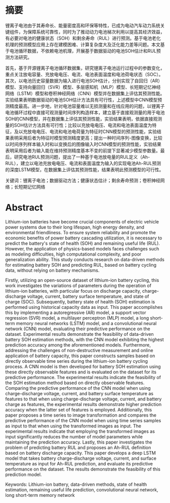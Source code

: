 # 摘要

锂离子电池由于其寿命长、能量密度高和环保等特性，已成为电动汽车动力系统关键组件，为保障系统可靠性，同时为了推动动力电池梯次利用以提高其经济效益，有必要对电池的健康状态（SOH）和剩余寿命（RUL）进行预测。基于电池老化机理的预测模型应用上存在建模困难、计算复杂度大及泛化能力差等问题。本文基于电池循环数据，不依赖电池机理，开展基于数据驱动的电池SOH估计和RUL预测方法研究。

首先，基于开源锂离子电池循环数据集，研究锂离子电池运行过程中的参数变化，重点关注放电容量、充放电电压、电流、电池表面温度和电池荷电状态（SOC）。其次，以电池历史容量数据为输入进行电池SOH估计，分别实现了自回归（AR）模型、支持向量回归（SVR）模型、多层感知机（MLP）模型、长短期记忆神经网络（LSTM）模型和卷积神经网络（CNN）模型并在数据集上评估其预测性能。实验结果表明数据驱动的电池SOH估计方法具有可行性，上述模型中CNN模型预测精度最高。进一步地，针对电池容量难以无损测量和在线应用的问题，以锂离子电池循环过程中直接可观测量时间序列构造样本，建立基于直接观测量的用于电池SOH的CNN模型，并在数据集上评估其预测性能，实验结果表明，依据直接观测量的SOH估计方法具有可行性；比较以充放电电压、电流和电池表面温度为特征，及以充放电电压、电流和电池电荷量为特征时CNN模型的预测性能，实验结果表明采用后者为特征时模型预测精度更高；提出一种时间序列-图像变换，比较以时间序列样本输入时和以变换后的图像输入时CNN模型的预测性能，实验结果表明采用后者为输入能在维持预测精度基本不变的前提下显著减少模型参数量。最后，研究电池RUL预测问题，提出了一种基于电池放电量的RUL定义（Ah-RUL），建立以电池充放电电压、电流和表面温度为输入的实现电池Ah-RUL预测的深度LSTM模型，在数据集上评估其预测性能，结果表明此预测模型的可行性。

关键词：锂离子电池；数据驱动方法；健康状态估计；剩余寿命预测；卷积神经网络；长短期记忆网络

# Abstract

Lithium-ion batteries have become crucial components of electric vehicle power systems due to their long lifespan, high energy density, and environmental friendliness. To ensure system reliability and promote the economic benefits of power battery cascading utilization, it is necessary to predict the battery's state of health (SOH) and remaining useful life (RUL). However, the application of physics-based models faces challenges such as modeling difficulties, high computational complexity, and poor generalization ability. This study conducts research on data-driven methods for estimating battery SOH and predicting RUL, based on battery cycling data, without relying on battery mechanisms.

Firstly, utilizing an open-source dataset of lithium-ion battery cycling, this work investigates the variations of parameters during the operation of lithium-ion batteries, with particular focus on discharge capacity, charge-discharge voltage, current, battery surface temperature, and state of charge (SOC). Subsequently, battery state of health (SOH) estimation is performed using historical capacity data as input. This paper accomplishes this by implementing a autoregressive (AR) model, a support vector regression (SVR) model, a multilayer perceptron (MLP) model, a long short-term memory neural networks (LSTM) model, and a convolutional neural network (CNN) model, evaluating their predictive performance on the dataset. Experimental results demonstrate the feasibility of data-driven battery SOH estimation methods, with the CNN model exhibiting the highest prediction accuracy among the aforementioned models. Furthermore, addressing the challenges of non-destructive measurement and online application of battery capacity, this paper constructs samples based on directly observable time series during the lithium-ion battery cycling process. A CNN model is then developed for battery SOH estimation using these directly observable features and is evaluated on the dataset for its predictive performance. The experimental results indicate the feasibility of the SOH estimation method based on directly observable features. Comparing the predictive performance of the CNN model when using charge-discharge voltage, current, and battery surface temperature as features to that when using charge-discharge voltage, current, and battery charge as features, the experimental results demonstrate higher prediction accuracy when the latter set of features is employed. Additionally, this paper proposes a time series to image transformation and compares the predictive performance of the CNN model when using time series samples as input to that when using the transformed images as input. The experimental results indicate that employing the transformed images as input significantly reduces the number of model parameters while maintaining the prediction accuracy. Lastly, this paper investigates the problem of predicting battery RUL and proposes an Ah-RUL definition based on battery discharge capacity. This paper develops a deep LSTM model that takes battery charge-discharge voltage, current, and surface temperature as input for Ah-RUL prediction, and evaluate its predictive performance on the dataset. The results demonstrate the feasibility of this prediction model.

Keywords: Lithium-ion battery, data-driven methods, state of health estimation, remaining useful life prediction, convolutional neural network, long short-term memory network